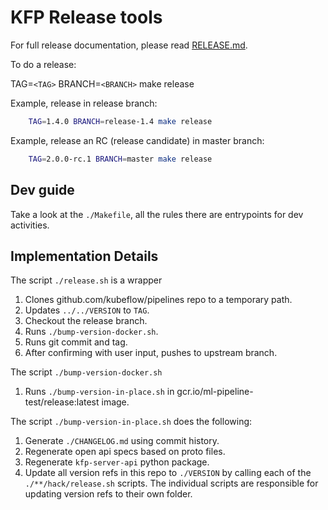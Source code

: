 # KFP Release tools

For full release documentation, please read [RELEASE.md](../../RELEASE.md).

To do a release:

TAG=`<TAG>` BRANCH=`<BRANCH>` make release

Example, release in release branch:

```bash
    TAG=1.4.0 BRANCH=release-1.4 make release
```

Example, release an RC (release candidate) in master branch:

```bash
    TAG=2.0.0-rc.1 BRANCH=master make release
```

## Dev guide

Take a look at the `./Makefile`, all the rules there are entrypoints for dev activities.

## Implementation Details

The script `./release.sh` is a wrapper

1. Clones github.com/kubeflow/pipelines repo to a temporary path.
1. Updates `../../VERSION` to `TAG`.
1. Checkout the release branch.
1. Runs `./bump-version-docker.sh`.
1. Runs git commit and tag.
1. After confirming with user input, pushes to upstream branch.

The script `./bump-version-docker.sh`

1. Runs `./bump-version-in-place.sh` in gcr.io/ml-pipeline-test/release:latest image.

The script `./bump-version-in-place.sh` does the following:

1. Generate `./CHANGELOG.md` using commit history.
1. Regenerate open api specs based on proto files.
1. Regenerate `kfp-server-api` python package.
1. Update all version refs in this repo to `./VERSION` by calling each of the
`./**/hack/release.sh` scripts. The individual scripts are responsible for updating
version refs to their own folder.
